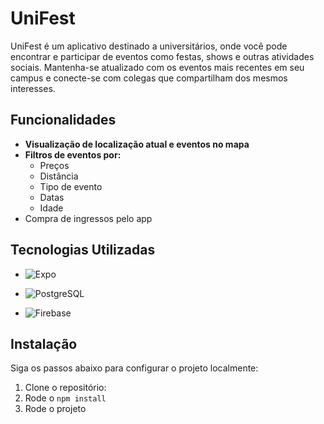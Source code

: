 # UniFest

UniFest é um aplicativo destinado a universitários, onde você pode encontrar e participar de eventos como festas, shows e outras atividades sociais. Mantenha-se atualizado com os eventos mais recentes em seu campus e conecte-se com colegas que compartilham dos mesmos interesses.

## Funcionalidades

- **Visualização de localização atual e eventos no mapa**
- **Filtros de eventos por:**
  - Preços
  - Distância
  - Tipo de evento
  - Datas
  - Idade
- Compra de ingressos pelo app

## Tecnologias Utilizadas

- ![Expo](https://img.shields.io/badge/Expo-000020?style=for-the-badge&logo=expo&logoColor=white)

- ![PostgreSQL](https://img.shields.io/badge/PostgreSQL-316192?style=for-the-badge&logo=postgresql&logoColor=white)

- ![Firebase](https://img.shields.io/badge/Firebase-FFCA28?style=for-the-badge&logo=firebase&logoColor=black)

## Instalação

Siga os passos abaixo para configurar o projeto localmente:

1. Clone o repositório:
2. Rode o `npm install`
3. Rode o projeto
